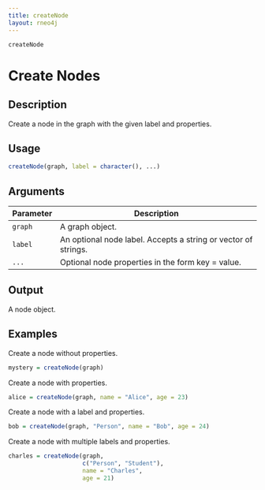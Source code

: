 ```yaml
---
title: createNode
layout: rneo4j
---
```


`createNode`

# Create Nodes

## Description

Create a node in the graph with the given label and properties.

## Usage

```r
createNode(graph, label = character(), ...)
```

## Arguments

| Parameter | Description |
| --------- | ----------- |
| `graph`   | A graph object. |
| `label`   | An optional node label. Accepts a string or vector of strings. |
| `...`     | Optional node properties in the form key = value. |

## Output

A node object.

## Examples

Create a node without properties.

```r
mystery = createNode(graph)
```

Create a node with properties.

```r
alice = createNode(graph, name = "Alice", age = 23)
```

Create a node with a label and properties.

```r
bob = createNode(graph, "Person", name = "Bob", age = 24)
```

Create a node with multiple labels and properties.

```r
charles = createNode(graph, 
					 c("Person", "Student"), 
					 name = "Charles", 
					 age = 21)
```